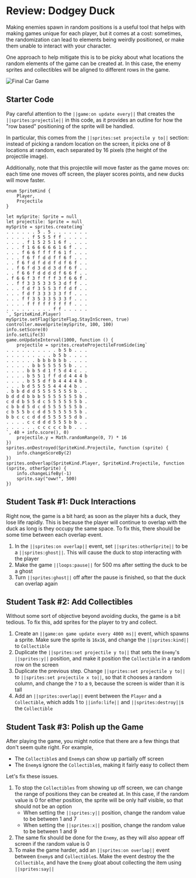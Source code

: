 # Review: Dodgey Duck

Making enemies spawn in random positions is a useful tool that helps with making games unique for each player, but it comes at a cost: sometimes, the randomization can lead to elements being weirdly positioned, or make them unable to interact with your character.

One approach to help mitigate this is to be picky about what locations the random elements of the game can be created at. In this case, the enemy sprites and collectibles will be aligned to different rows in the game.

![Final Car Game](/static/courses/csintro1/review/dodgey-duck.gif)

## Starter Code

Pay careful attention to the ``||game:on update every||`` that creates the ``||sprites:projectile||`` in this code, as it provides an outline for how the "row based" positioning of the sprite will be handled.

In particular, this comes from the ``||sprites:set projectile y to||`` section: instead of picking a random location on the screen, it picks one of 8 locations at random, each separated by 16 pixels (the height of the projectile image).

Additionally, note that this projectile will move faster as the game moves on: each time one moves off screen, the player scores points, and new ducks will move faster.

```blocks
enum SpriteKind {
    Player,
    Projectile
}

let mySprite: Sprite = null
let projectile: Sprite = null
mySprite = sprites.create(img`
. . . . . . 5 . 5 . . . . . . . 
. . . . . f 5 5 5 f f . . . . . 
. . . . f 1 5 2 5 1 6 f . . . . 
. . . f 1 6 6 6 6 6 1 6 f . . . 
. . . f 6 6 f f f f 6 1 f . . . 
. . . f 6 f f d d f f 6 f . . . 
. . f 6 f d f d d f d f 6 f . . 
. . f 6 f d 3 d d 3 d f 6 f . . 
. . f 6 6 f d d d d f 6 6 f . . 
. f 6 6 f 3 f f f f 3 f 6 6 f . 
. . f f 3 3 5 3 3 5 3 d f f . . 
. . . f d f 3 5 5 3 f f d f . . 
. . . f d f 3 3 3 3 3 f f . . . 
. . . f f 3 5 3 3 5 3 3 f . . . 
. . . . f f f f f f f f f . . . 
. . . . . . . . . f f . . . . . 
`, SpriteKind.Player)
mySprite.setFlag(SpriteFlag.StayInScreen, true)
controller.moveSprite(mySprite, 100, 100)
info.setScore(0)
info.setLife(3)
game.onUpdateInterval(1000, function () {
    projectile = sprites.createProjectileFromSide(img`
. . . . . . . . . . b 5 b . . . 
. . . . . . . . . b 5 b . . . . 
. . . . . . b b b b b b . . . . 
. . . . . b b 5 5 5 5 5 b . . . 
. . . . b b 5 d 1 f 5 d 4 c . . 
. . . . b 5 5 1 f f d d 4 4 4 b 
. . . . b 5 5 d f b 4 4 4 4 b . 
. . . b d 5 5 5 5 4 4 4 4 b . . 
. b b d d d 5 5 5 5 5 5 5 b . . 
b d d d b b b 5 5 5 5 5 5 5 b . 
c d d b 5 5 d c 5 5 5 5 5 5 b . 
c b b d 5 d c d 5 5 5 5 5 5 b . 
c b 5 5 b c d d 5 5 5 5 5 5 b . 
b b c c c d d d 5 5 5 5 5 d b . 
. . . . c c d d d 5 5 5 b b . . 
. . . . . . c c c c c b b . . . 
`, 40 + info.score(), 0)
    projectile.y = Math.randomRange(0, 7) * 16
})
sprites.onDestroyed(SpriteKind.Projectile, function (sprite) {
    info.changeScoreBy(2)
})
sprites.onOverlap(SpriteKind.Player, SpriteKind.Projectile, function (sprite, otherSprite) {
    info.changeLifeBy(-1)
    sprite.say("oww!", 500)
})
```

## Student Task #1: Duck Interactions

Right now, the game is a bit hard; as soon as the player hits a duck, they lose life rapidly. This is because the player will continue to overlap with the duck as long is they occupy the same space. To fix this, there should be some time between each overlap event.

1. In the ``||sprites:on overlap||`` event, set ``||sprites:otherSprite||`` to be a ``||sprites:ghost||``. This will cause the duck to stop interacting with the player
2. Make the game ``||loops:pause||`` for 500 ms after setting the duck to be a ghost
3. Turn ``||sprites:ghost||`` off after the pause is finished, so that the duck can overlap again

## Student Task #2: Add Collectibles

Without some sort of objective beyond avoiding ducks, the game is a bit tedious. To fix this, add sprites for the player to try and collect.

1. Create an ``||game:on game update every 4000 ms||`` event, which spawns a sprite. Make sure the sprite is ``16x16``, and change the ``||sprites:kind||`` to ``Collectible``
2. Duplicate the ``||sprites:set projectile y to||`` that sets the ``Enemy``'s ``||sprites:y||`` position, and make it position the ``Collectible`` in a random row on the screen
3. Duplicate the previous step. Change ``||sprites:set projectile y to||`` to ``||sprites:set projectile x to||``, so that it chooses a random column, and change the ``7`` to a ``9``, because the screen is wider than it is tall
4. Add an ``||sprites:overlap||`` event between the ``Player`` and a ``Collectible``, which adds 1 to ``||info:life||`` and ``||sprites:destroy||``s the ``Collectible``

## Student Task #3: Polish up the Game

After playing the game, you might notice that there are a few things that don't seem quite right. For example,

* The ``Collectible``s and ``Enemy``s can show up partially off screen
* The ``Enemy``s ignore the ``Collectible``s, making it fairly easy to collect them

Let's fix these issues.

1. To stop the ``Collectibles`` from showing up off screen, we can change the range of positions they can be created at. In this case, if the random value is 0 for either position, the sprite will be only half visible, so that should not be an option
    * When setting the ``||sprites:y||`` position, change the random value to be between 1 and 7
    * When setting the ``||sprites:x||`` position, change the random value to be between 1 and 9
2. The same fix should be done for the ``Enemy``, as they will also appear off screen if the random value is 0
3. To make the game harder, add an ``||sprites:on overlap||`` event between ``Enemy``s and ``Collectible``s. Make the event destroy the the ``Collectible``, and have the ``Enemy`` gloat about collecting the item using ``||sprites:say||``
